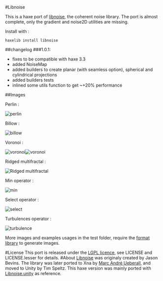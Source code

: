 #Libnoise

This is a haxe port of [libnoise](http://libnoise.sourceforge.net/), the coherent noise library.
The port is almost complete, only the gradient and noise2D utilities are missing. 

Install with :
```
haxelib install libnoise
```

##changelog
###1.0.1:
* fixes to be compatible with haxe 3.3
* added NoiseMap
* added builders to create planar (with seamless option), spherical and cylindrical projections
* added builders tests
* inlined some utils function to get ~+20% performance

	 
##Images

Perlin :

![perlin](http://i.imgur.com/6Sox7mF.png)

Billow :

![billow](http://i.imgur.com/iLn1Pal.png)

Voronoi :

![voronoi](http://i.imgur.com/X862F8J.png)![voronoi](http://i.imgur.com/zsrmeB3.png)

Ridged multifractal :

![Ridged multifractal](http://i.imgur.com/eSabs8E.png)

Min operator :

![min](http://i.imgur.com/SHeiA7k.png)

Select operator :

![select](http://i.imgur.com/sDfTbSc.png)

Turbulences operator : 

![turbulence](http://i.imgur.com/vuoKVUI.png)


More images and examples usages in the test folder, require the [format library](http://lib.haxe.org/p/format) to generate images.

#License
This port is released under the [LGPL licence](https://www.gnu.org/licenses/lgpl.html), see LICENSE and LICENSE.lesser for details.
#About
[Libnoise](http://libnoise.sourceforge.net/) was originaly created by Jason Bevins. The library was later ported to
Xna by [Marc André Ueberall](http://www.big-black-block.com/#home), and moved to Unity by Tim Speltz. This haxe 
version was mainly ported with [Libnoise.unity](https://github.com/ricardojmendez/LibNoise.Unity) as reference.
